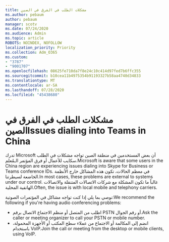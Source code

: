 ```yaml
---
title: مشكلات الطلب في الفرق في الصين
ms.author: pebaum
author: pebaum
manager: scotv
ms.date: 07/24/2020
ms.audience: Admin
ms.topic: article
ROBOTS: NOINDEX, NOFOLLOW
localization_priority: Priority
ms.collection: Adm_O365
ms.custom:
- "3787"
- "9001707"
ms.openlocfilehash: 08625fe710da7f8e24c10c414d97fed7b6ffc355
ms.sourcegitcommit: b10cea11b4975354b91193327b58aa4740d34833
ms.translationtype: MT
ms.contentlocale: ar-SA
ms.lasthandoff: 07/28/2020
ms.locfileid: "45438680"
---
```

# <a name="issues-dialing-into-teams-in-china"></a><span data-ttu-id="fe82d-102">مشكلات الطلب في الفرق في الصين</span><span class="sxs-lookup"><span data-stu-id="fe82d-102">Issues dialing into Teams in China</span></span>

<span data-ttu-id="fe82d-103">تدرك Microsoft أن بعض المستخدمين في منطقة الصين تواجه مشكلات في الطلب سكايب للأعمال أو فرق المؤتمر الـمُعلم.</span><span class="sxs-lookup"><span data-stu-id="fe82d-103">Microsoft is aware that some users in the China region are experiencing issues dialing into Skype for Business or Teams conference IDs.</span></span> <span data-ttu-id="fe82d-104">في معظم الحالات، تكون هذه المشاكل خارج الأنظمة الخاضعة لسيطرتنا.</span><span class="sxs-lookup"><span data-stu-id="fe82d-104">In most cases, these problems are external to systems under our control.</span></span> <span data-ttu-id="fe82d-105">غالباً ما تكون المشكلة مع شركات الاتصالات المتنقلة والاتصالات الهاتفية المحلية.</span><span class="sxs-lookup"><span data-stu-id="fe82d-105">Often, the issue is with local mobile and telephony carriers.</span></span>

<span data-ttu-id="fe82d-106">نوصي بما يلي إذا كنت تواجه مشاكل في المؤتمرات الصوتية:</span><span class="sxs-lookup"><span data-stu-id="fe82d-106">We recommend the following if you're having audio conferencing problems:</span></span>

-   <span data-ttu-id="fe82d-107">اطلب من المتصل أو منظم الاجتماع الاتصال برقم PSTN أو رقم الجوال.</span><span class="sxs-lookup"><span data-stu-id="fe82d-107">Ask the caller or meeting organizer to call your PSTN or mobile number.</span></span>
-   <span data-ttu-id="fe82d-108">انضم إلى المكالمة أو الاجتماع من عملاء سطح المكتب أو الأجهزة المحمولة، باستخدام VoIP.</span><span class="sxs-lookup"><span data-stu-id="fe82d-108">Join the call or meeting from the desktop or mobile clients, using VoIP.</span></span>